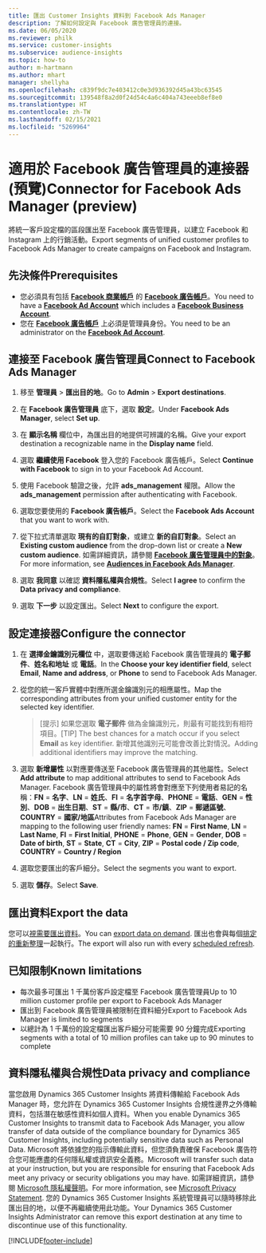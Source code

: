 ```yaml
---
title: 匯出 Customer Insights 資料到 Facebook Ads Manager
description: 了解如何設定與 Facebook 廣告管理員的連接。
ms.date: 06/05/2020
ms.reviewer: philk
ms.service: customer-insights
ms.subservice: audience-insights
ms.topic: how-to
author: m-hartmann
ms.author: mhart
manager: shellyha
ms.openlocfilehash: c839f9dc7e403412c0e3d936392d45a43bc63545
ms.sourcegitcommit: 139548f8a2d0f24d54c4a6c404a743eeeb8ef8e0
ms.translationtype: HT
ms.contentlocale: zh-TW
ms.lasthandoff: 02/15/2021
ms.locfileid: "5269964"
---
```

# <a name="connector-for-facebook-ads-manager-preview"></a><span data-ttu-id="0b420-103">適用於 Facebook 廣告管理員的連接器 (預覽)</span><span class="sxs-lookup"><span data-stu-id="0b420-103">Connector for Facebook Ads Manager (preview)</span></span>

<span data-ttu-id="0b420-104">將統一客戶設定檔的區段匯出至 Facebook 廣告管理員，以建立 Facebook 和 Instagram 上的行銷活動。</span><span class="sxs-lookup"><span data-stu-id="0b420-104">Export segments of unified customer profiles to Facebook Ads Manager to create campaigns on Facebook and Instagram.</span></span>

## <a name="prerequisites"></a><span data-ttu-id="0b420-105">先決條件</span><span class="sxs-lookup"><span data-stu-id="0b420-105">Prerequisites</span></span>

- <span data-ttu-id="0b420-106">您必須具有包括 [**Facebook 商業帳戶**](https://business.facebook.com/) 的 [**Facebook 廣告帳戶**](https://www.facebook.com/business/learn/lessons/step-by-step-ads-manager-account)。</span><span class="sxs-lookup"><span data-stu-id="0b420-106">You need to have a [**Facebook Ad Account**](https://www.facebook.com/business/learn/lessons/step-by-step-ads-manager-account) which includes a [**Facebook Business Account**](https://business.facebook.com/).</span></span>
- <span data-ttu-id="0b420-107">您在 [**Facebook 廣告帳戶**](https://www.facebook.com/business/learn/lessons/step-by-step-ads-manager-account) 上必須是管理員身份。</span><span class="sxs-lookup"><span data-stu-id="0b420-107">You need to be an administrator on the [**Facebook Ad Account**](https://www.facebook.com/business/learn/lessons/step-by-step-ads-manager-account).</span></span>

## <a name="connect-to-facebook-ads-manager"></a><span data-ttu-id="0b420-108">連接至 Facebook 廣告管理員</span><span class="sxs-lookup"><span data-stu-id="0b420-108">Connect to Facebook Ads Manager</span></span>

1. <span data-ttu-id="0b420-109">移至 **管理員** > **匯出目的地**。</span><span class="sxs-lookup"><span data-stu-id="0b420-109">Go to **Admin** > **Export destinations**.</span></span>

1. <span data-ttu-id="0b420-110">在 **Facebook 廣告管理員** 底下，選取 **設定**。</span><span class="sxs-lookup"><span data-stu-id="0b420-110">Under **Facebook Ads Manager**, select **Set up**.</span></span>

1. <span data-ttu-id="0b420-111">在 **顯示名稱** 欄位中，為匯出目的地提供可辨識的名稱。</span><span class="sxs-lookup"><span data-stu-id="0b420-111">Give your export destination a recognizable name in the **Display name** field.</span></span>

1. <span data-ttu-id="0b420-112">選取 **繼續使用 Facebook** 登入您的 Facebook 廣告帳戶。</span><span class="sxs-lookup"><span data-stu-id="0b420-112">Select **Continue with Facebook** to sign in to your Facebook Ad Account.</span></span>

1. <span data-ttu-id="0b420-113">使用 Facebook 驗證之後，允許 **ads_management** 權限。</span><span class="sxs-lookup"><span data-stu-id="0b420-113">Allow the **ads_management** permission after authenticating with Facebook.</span></span>

1. <span data-ttu-id="0b420-114">選取您要使用的 **Facebook 廣告帳戶**。</span><span class="sxs-lookup"><span data-stu-id="0b420-114">Select the **Facebook Ads Account** that you want to work with.</span></span>

1. <span data-ttu-id="0b420-115">從下拉式清單選取 **現有的自訂對象**，或建立 **新的自訂對象**。</span><span class="sxs-lookup"><span data-stu-id="0b420-115">Select an **Existing custom audience** from the drop-down list or create a **New custom audience**.</span></span> <span data-ttu-id="0b420-116">如需詳細資訊，請參閱 [**Facebook 廣告管理員中的對象**](https://www.facebook.com/business/help/744354708981227?id=2469097953376494)。</span><span class="sxs-lookup"><span data-stu-id="0b420-116">For more information, see [**Audiences in Facebook Ads Manager**](https://www.facebook.com/business/help/744354708981227?id=2469097953376494).</span></span>

1. <span data-ttu-id="0b420-117">選取 **我同意** 以確認 **資料隱私權與合規性**。</span><span class="sxs-lookup"><span data-stu-id="0b420-117">Select **I agree** to confirm the **Data privacy and compliance**.</span></span>

1. <span data-ttu-id="0b420-118">選取 **下一步** 以設定匯出。</span><span class="sxs-lookup"><span data-stu-id="0b420-118">Select **Next** to configure the export.</span></span>

## <a name="configure-the-connector"></a><span data-ttu-id="0b420-119">設定連接器</span><span class="sxs-lookup"><span data-stu-id="0b420-119">Configure the connector</span></span>

1. <span data-ttu-id="0b420-120">在 **選擇金鑰識別元欄位** 中，選取要傳送給 Facebook 廣告管理員的 **電子郵件**、**姓名和地址** 或 **電話**。</span><span class="sxs-lookup"><span data-stu-id="0b420-120">In the **Choose your key identifier field**, select **Email**, **Name and address**, or **Phone** to send to Facebook Ads Manager.</span></span>

1. <span data-ttu-id="0b420-121">從您的統一客戶實體中對應所選金鑰識別元的相應屬性。</span><span class="sxs-lookup"><span data-stu-id="0b420-121">Map the corresponding attributes from your unified customer entity for the selected key identifier.</span></span>
   > <span data-ttu-id="0b420-122">[提示] 如果您選取 **電子郵件** 做為金鑰識別元，則最有可能找到有相符項目。</span><span class="sxs-lookup"><span data-stu-id="0b420-122">[TIP] The best chances for a match occur if you select **Email** as key identifier.</span></span> <span data-ttu-id="0b420-123">新增其他識別元可能會改善比對情況。</span><span class="sxs-lookup"><span data-stu-id="0b420-123">Adding additional identifiers may improve the matching.</span></span>

1. <span data-ttu-id="0b420-124">選取 **新增屬性** 以對應要傳送至 Facebook 廣告管理員的其他屬性。</span><span class="sxs-lookup"><span data-stu-id="0b420-124">Select **Add attribute** to map additional attributes to send to Facebook Ads Manager.</span></span> <span data-ttu-id="0b420-125">Facebook 廣告管理員中的屬性將會對應至下列使用者易記的名稱：**FN** = **名字**、**LN** = **姓氏**、**FI** = **名字首字母**、**PHONE** = **電話**、**GEN** = **性別**、**DOB** = **出生日期**、**ST** = **縣/市**、**CT** = **市/鎮**、**ZIP** = **郵遞區號**、**COUNTRY** = **國家/地區**</span><span class="sxs-lookup"><span data-stu-id="0b420-125">Attributes from Facebook Ads Manager are mapping to the following user friendly names: **FN** = **First Name**, **LN** = **Last Name**, **FI** = **First Initial**, **PHONE** = **Phone**, **GEN** = **Gender**, **DOB** = **Date of birth**, **ST** = **State**, **CT** = **City**, **ZIP** = **Postal code / Zip code**, **COUNTRY** = **Country / Region**</span></span>

1. <span data-ttu-id="0b420-126">選取您要匯出的客戶細分。</span><span class="sxs-lookup"><span data-stu-id="0b420-126">Select the segments you want to export.</span></span>

1. <span data-ttu-id="0b420-127">選取 **儲存**。</span><span class="sxs-lookup"><span data-stu-id="0b420-127">Select **Save**.</span></span>

## <a name="export-the-data"></a><span data-ttu-id="0b420-128">匯出資料</span><span class="sxs-lookup"><span data-stu-id="0b420-128">Export the data</span></span>

<span data-ttu-id="0b420-129">您可以[視需要匯出資料](export-destinations.md)。</span><span class="sxs-lookup"><span data-stu-id="0b420-129">You can [export data on demand](export-destinations.md).</span></span> <span data-ttu-id="0b420-130">匯出也會與每個[排定的重新整理](system.md#schedule-tab)一起執行。</span><span class="sxs-lookup"><span data-stu-id="0b420-130">The export will also run with every [scheduled refresh](system.md#schedule-tab).</span></span>

## <a name="known-limitations"></a><span data-ttu-id="0b420-131">已知限制</span><span class="sxs-lookup"><span data-stu-id="0b420-131">Known limitations</span></span>

- <span data-ttu-id="0b420-132">每次最多可匯出 1 千萬份客戶設定檔至 Facebook 廣告管理員</span><span class="sxs-lookup"><span data-stu-id="0b420-132">Up to 10 million customer profile per export to Facebook Ads Manager</span></span> 
- <span data-ttu-id="0b420-133">匯出到 Facebook 廣告管理員被限制在資料細分</span><span class="sxs-lookup"><span data-stu-id="0b420-133">Export to Facebook Ads Manager is limited to segments</span></span>
- <span data-ttu-id="0b420-134">以總計為 1 千萬份的設定檔匯出客戶細分可能需要 90 分鐘完成</span><span class="sxs-lookup"><span data-stu-id="0b420-134">Exporting segments with a total of 10 million profiles can take up to 90 minutes to complete</span></span>

## <a name="data-privacy-and-compliance"></a><span data-ttu-id="0b420-135">資料隱私權與合規性</span><span class="sxs-lookup"><span data-stu-id="0b420-135">Data privacy and compliance</span></span>

<span data-ttu-id="0b420-136">當您啟用 Dynamics 365 Customer Insights 將資料傳輸給 Facebook Ads Manager 時，您允許在 Dynamics 365 Customer Insights 合規性邊界之外傳輸資料，包括潛在敏感性資料如個人資料。</span><span class="sxs-lookup"><span data-stu-id="0b420-136">When you enable Dynamics 365 Customer Insights to transmit data to Facebook Ads Manager, you allow transfer of data outside of the compliance boundary for Dynamics 365 Customer Insights, including potentially sensitive data such as Personal Data.</span></span> <span data-ttu-id="0b420-137">Microsoft 將依據您的指示傳輸此資料，但您須負責確保 Facebook 廣告符合您可能應盡的任何隱私權或資訊安全義務。</span><span class="sxs-lookup"><span data-stu-id="0b420-137">Microsoft will transfer such data at your instruction, but you are responsible for ensuring that Facebook Ads meet any privacy or security obligations you may have.</span></span> <span data-ttu-id="0b420-138">如需詳細資訊，請參閱 [Microsoft 隱私權聲明](https://go.microsoft.com/fwlink/?linkid=396732)。</span><span class="sxs-lookup"><span data-stu-id="0b420-138">For more information, see [Microsoft Privacy Statement](https://go.microsoft.com/fwlink/?linkid=396732).</span></span>
<span data-ttu-id="0b420-139">您的 Dynamics 365 Customer Insights 系統管理員可以隨時移除此匯出目的地，以便不再繼續使用此功能。</span><span class="sxs-lookup"><span data-stu-id="0b420-139">Your Dynamics 365 Customer Insights Administrator can remove this export destination at any time to discontinue use of this functionality.</span></span>


[!INCLUDE[footer-include](../includes/footer-banner.md)]